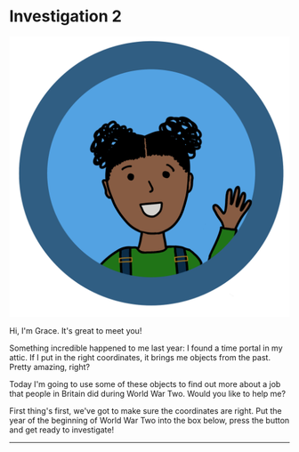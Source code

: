 # Investigation 2

![Grace](../../assets/character-image.png)

Hi, I'm Grace. It's great to meet you!

Something incredible happened to me last year: I found a time portal in my attic. If I put in the right coordinates, it brings me objects from the past. Pretty amazing, right?

Today I'm going to use some of these objects to find out more about a job that people in Britain did during World War Two. Would you like to help me?

First thing's first, we've got to make sure the coordinates are right. Put the year of the beginning of World War Two into the box below, press the button and get ready to investigate!

---
